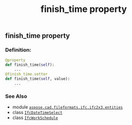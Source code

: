﻿---
title: finish_time property
second_title: Aspose.CAD for Python via .NET API References
description: 
type: docs
weight: 80
url: /python-net/aspose.cad.fileformats.ifc.ifc2x3.entities/ifcworkschedule/finish_time/
is_root: false
---

## finish_time property

### Definition:
```python
@property
def finish_time(self):
    ...
@finish_time.setter
def finish_time(self, value):
    ...
```

### See Also
* module [`aspose.cad.fileformats.ifc.ifc2x3.entities`](../../)
* class [`IfcDateTimeSelect`](/cad/python-net/aspose.cad.fileformats.ifc.ifc2x3.types/ifcdatetimeselect)
* class [`IfcWorkSchedule`](/cad/python-net/aspose.cad.fileformats.ifc.ifc2x3.entities/ifcworkschedule)
